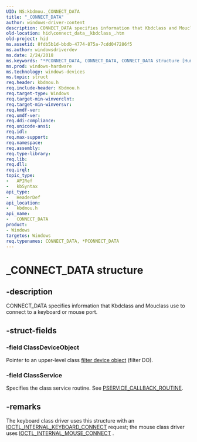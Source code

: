```yaml
---
UID: NS:kbdmou._CONNECT_DATA
title: "_CONNECT_DATA"
author: windows-driver-content
description: CONNECT_DATA specifies information that Kbdclass and Mouclass use to connect to a keyboard or mouse port.
old-location: hid\connect_data__kbdclass_.htm
old-project: hid
ms.assetid: 8fdb5b1d-bbdb-4774-875a-7cdd047286f5
ms.author: windowsdriverdev
ms.date: 2/24/2018
ms.keywords: "*PCONNECT_DATA, CONNECT_DATA, CONNECT_DATA structure [Human Input Devices], PCONNECT_DATA, PCONNECT_DATA structure pointer [Human Input Devices], _CONNECT_DATA, hid.connect_data__kbdclass_, kbdmou/CONNECT_DATA, kbdmou/PCONNECT_DATA, kref_e50b6d57-99fa-41bd-979c-de2d83922af6.xml"
ms.prod: windows-hardware
ms.technology: windows-devices
ms.topic: struct
req.header: kbdmou.h
req.include-header: Kbdmou.h
req.target-type: Windows
req.target-min-winverclnt: 
req.target-min-winversvr: 
req.kmdf-ver: 
req.umdf-ver: 
req.ddi-compliance: 
req.unicode-ansi: 
req.idl: 
req.max-support: 
req.namespace: 
req.assembly: 
req.type-library: 
req.lib: 
req.dll: 
req.irql: 
topic_type:
-	APIRef
-	kbSyntax
api_type:
-	HeaderDef
api_location:
-	kbdmou.h
api_name:
-	CONNECT_DATA
product:
- Windows
targetos: Windows
req.typenames: CONNECT_DATA, *PCONNECT_DATA
---
```


# _CONNECT_DATA structure


## -description


CONNECT_DATA specifies information that Kbdclass and Mouclass use to connect to a keyboard or mouse port.


## -struct-fields




### -field ClassDeviceObject

Pointer to an upper-level class <a href="https://msdn.microsoft.com/f697e0db-1db0-4a81-94d8-0ca079885480">filter device object</a> (filter DO).


### -field ClassService

Specifies the class service routine. See  <a href="https://msdn.microsoft.com/library/windows/hardware/ff542274">PSERVICE_CALLBACK_ROUTINE</a>.


## -remarks



The keyboard class driver uses this structure with an <a href="https://msdn.microsoft.com/library/windows/hardware/ff541273">IOCTL_INTERNAL_KEYBOARD_CONNECT</a> request; the mouse class driver uses <a href="https://msdn.microsoft.com/library/windows/hardware/ff541294">IOCTL_INTERNAL_MOUSE_CONNECT</a> .



